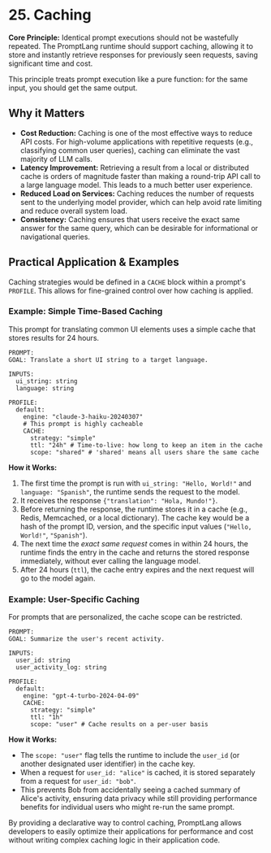 # 25. Caching

**Core Principle:** Identical prompt executions should not be wastefully repeated. The PromptLang runtime should support caching, allowing it to store and instantly retrieve responses for previously seen requests, saving significant time and cost.

This principle treats prompt execution like a pure function: for the same input, you should get the same output.

## Why it Matters

*   **Cost Reduction:** Caching is one of the most effective ways to reduce API costs. For high-volume applications with repetitive requests (e.g., classifying common user queries), caching can eliminate the vast majority of LLM calls.
*   **Latency Improvement:** Retrieving a result from a local or distributed cache is orders of magnitude faster than making a round-trip API call to a large language model. This leads to a much better user experience.
*   **Reduced Load on Services:** Caching reduces the number of requests sent to the underlying model provider, which can help avoid rate limiting and reduce overall system load.
*   **Consistency:** Caching ensures that users receive the exact same answer for the same query, which can be desirable for informational or navigational queries.

## Practical Application & Examples

Caching strategies would be defined in a `CACHE` block within a prompt's `PROFILE`. This allows for fine-grained control over how caching is applied.

### Example: Simple Time-Based Caching

This prompt for translating common UI elements uses a simple cache that stores results for 24 hours.

```
PROMPT:
GOAL: Translate a short UI string to a target language.

INPUTS:
  ui_string: string
  language: string

PROFILE:
  default:
    engine: "claude-3-haiku-20240307"
    # This prompt is highly cacheable
    CACHE:
      strategy: "simple"
      ttl: "24h" # Time-to-live: how long to keep an item in the cache
      scope: "shared" # 'shared' means all users share the same cache
```

**How it Works:**

1.  The first time the prompt is run with `ui_string: "Hello, World!"` and `language: "Spanish"`, the runtime sends the request to the model.
2.  It receives the response `{"translation": "Hola, Mundo!"}`.
3.  Before returning the response, the runtime stores it in a cache (e.g., Redis, Memcached, or a local dictionary). The cache key would be a hash of the prompt ID, version, and the specific input values (`"Hello, World!"`, `"Spanish"`).
4.  The next time the *exact same request* comes in within 24 hours, the runtime finds the entry in the cache and returns the stored response immediately, without ever calling the language model.
5.  After 24 hours (`ttl`), the cache entry expires and the next request will go to the model again.

### Example: User-Specific Caching

For prompts that are personalized, the cache scope can be restricted.

```
PROMPT:
GOAL: Summarize the user's recent activity.

INPUTS:
  user_id: string
  user_activity_log: string

PROFILE:
  default:
    engine: "gpt-4-turbo-2024-04-09"
    CACHE:
      strategy: "simple"
      ttl: "1h"
      scope: "user" # Cache results on a per-user basis
```

**How it Works:**

*   The `scope: "user"` flag tells the runtime to include the `user_id` (or another designated user identifier) in the cache key.
*   When a request for `user_id: "alice"` is cached, it is stored separately from a request for `user_id: "bob"`.
*   This prevents Bob from accidentally seeing a cached summary of Alice's activity, ensuring data privacy while still providing performance benefits for individual users who might re-run the same prompt.

By providing a declarative way to control caching, PromptLang allows developers to easily optimize their applications for performance and cost without writing complex caching logic in their application code.
